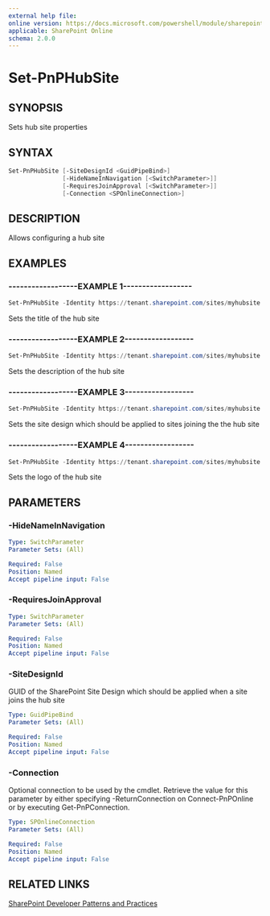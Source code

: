 ```yaml
---
external help file:
online version: https://docs.microsoft.com/powershell/module/sharepoint-pnp/set-pnphubsite
applicable: SharePoint Online
schema: 2.0.0
---
```


# Set-PnPHubSite

## SYNOPSIS
Sets hub site properties

## SYNTAX 

```powershell
Set-PnPHubSite [-SiteDesignId <GuidPipeBind>]
               [-HideNameInNavigation [<SwitchParameter>]]
               [-RequiresJoinApproval [<SwitchParameter>]]
               [-Connection <SPOnlineConnection>]
```

## DESCRIPTION
Allows configuring a hub site

## EXAMPLES

### ------------------EXAMPLE 1------------------
```powershell
Set-PnPHubSite -Identity https://tenant.sharepoint.com/sites/myhubsite -Title "My New Title"
```

Sets the title of the hub site

### ------------------EXAMPLE 2------------------
```powershell
Set-PnPHubSite -Identity https://tenant.sharepoint.com/sites/myhubsite -Description "My updated description"
```

Sets the description of the hub site

### ------------------EXAMPLE 3------------------
```powershell
Set-PnPHubSite -Identity https://tenant.sharepoint.com/sites/myhubsite -SiteDesignId df8a3ef1-9603-44c4-abd9-541aea2fa745
```

Sets the site design which should be applied to sites joining the the hub site

### ------------------EXAMPLE 4------------------
```powershell
Set-PnPHubSite -Identity https://tenant.sharepoint.com/sites/myhubsite -LogoUrl "https://tenant.sharepoint.com/SiteAssets/Logo.png"
```

Sets the logo of the hub site

## PARAMETERS

### -HideNameInNavigation


```yaml
Type: SwitchParameter
Parameter Sets: (All)

Required: False
Position: Named
Accept pipeline input: False
```

### -RequiresJoinApproval


```yaml
Type: SwitchParameter
Parameter Sets: (All)

Required: False
Position: Named
Accept pipeline input: False
```

### -SiteDesignId
GUID of the SharePoint Site Design which should be applied when a site joins the hub site

```yaml
Type: GuidPipeBind
Parameter Sets: (All)

Required: False
Position: Named
Accept pipeline input: False
```

### -Connection
Optional connection to be used by the cmdlet. Retrieve the value for this parameter by either specifying -ReturnConnection on Connect-PnPOnline or by executing Get-PnPConnection.

```yaml
Type: SPOnlineConnection
Parameter Sets: (All)

Required: False
Position: Named
Accept pipeline input: False
```

## RELATED LINKS

[SharePoint Developer Patterns and Practices](https://aka.ms/sppnp)